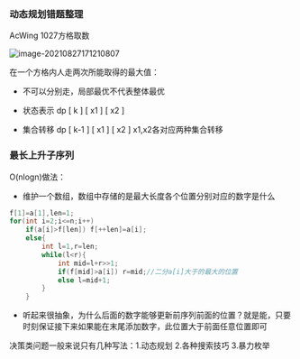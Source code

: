 ### 动态规划错题整理

AcWing 1027方格取数

![image-20210827171210807](C:\Users\Henry\AppData\Roaming\Typora\typora-user-images\image-20210827171210807.png)

在一个方格内人走两次所能取得的最大值：

- 不可以分别走，局部最优不代表整体最优

- 状态表示 dp [ k ] [ x1 ] [ x2 ]  

- 集合转移 dp [ k-1 ] [ x1 ] [ x2 ] x1,x2各对应两种集合转移

  

### 最长上升子序列

O(nlogn)做法：

- 维护一个数组，数组中存储的是最大长度各个位置分别对应的数字是什么

```cpp
f[1]=a[1],len=1;
for(int i=2;i<=n;i++)
    if(a[i]>f[len]) f[++len]=a[i];
	else{
        int l=1,r=len;
        while(l<r){
            int mid=l+r>>1;
            if(f[mid]>a[i]) r=mid;//二分a[i]大于的最大的位置
            else l=mid+1;
        }
    }
```



- 听起来很抽象，为什么后面的数字能够更新前序列前面的位置？就是能，只要时刻保证接下来如果能在末尾添加数字，此位置大于前面任意位置即可



决策类问题一般来说只有几种写法：1.动态规划  2.各种搜索技巧 3.暴力枚举